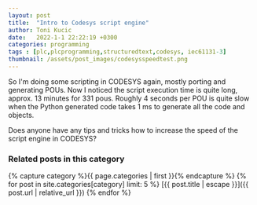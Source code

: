 ```yaml
---
layout: post
title:  "Intro to Codesys script engine"
author: Toni Kucic
date:   2022-1-1 22:22:19 +0300
categories: programming
tags : [plc,plcprogramming,structuredtext,codesys, iec61131-3]
thumbnail: /assets/post_images/codesysspeedtest.png
---
```

So I'm doing some scripting in CODESYS again, mostly porting and generating POUs. Now I noticed the script execution time is quite long, approx. 13 minutes for 331 pous. Roughly 4 seconds per POU is quite slow when the Python generated code takes 1 ms to generate all the code and objects.

Does anyone have any tips and tricks how to increase the speed of the script engine in CODESYS?

### Related posts in this category

{% capture category %}{{ page.categories | first }}{% endcapture %}
{% for post in site.categories[category] limit: 5 %}
[{{ post.title | escape }}]({{ post.url | relative_url }})
{% endfor %}
